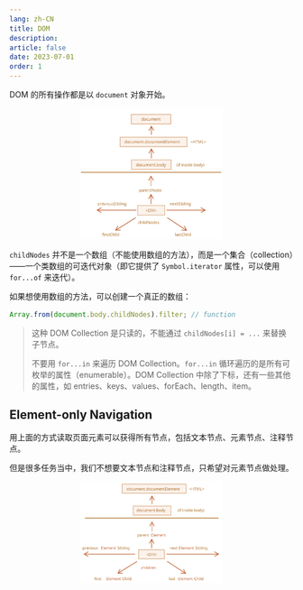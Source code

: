 ```yaml
---
lang: zh-CN
title: DOM
description:
article: false
date: 2023-07-01
order: 1
---
```


DOM 的所有操作都是以 `document` 对象开始。

<div align=center>
    <img src=/images/front-end/browser/dom-links.svg width=50%/>
</div>

`childNodes` 并不是一个数组（不能使用数组的方法），而是一个集合（collection）——一个类数组的可迭代对象（即它提供了 `Symbol.iterator` 属性，可以使用 `for...of` 来迭代）。

如果想使用数组的方法，可以创建一个真正的数组：

```js
Array.from(document.body.childNodes).filter; // function
```

> 这种 DOM Collection 是只读的，不能通过 `childNodes[i] = ...` 来替换子节点。
>
> 不要用 `for...in` 来遍历 DOM Collection。`for...in` 循环遍历的是所有可枚举的属性（enumerable）。DOM Collection 中除了下标，还有一些其他的属性，如 entries、keys、values、forEach、length、item。

## Element-only Navigation

用上面的方式读取页面元素可以获得所有节点，包括文本节点、元素节点、注释节点。

但是很多任务当中，我们不想要文本节点和注释节点，只希望对元素节点做处理。

<div align=center>
    <img src=/images/front-end/browser/dom-links-elements.svg width=50%/>
</div>
